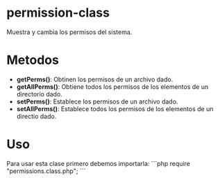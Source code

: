 permission-class
================

Muestra y cambia los permisos del sistema.

Metodos
=======

* **getPerms()**: Obtinen los permisos de un archivo dado.
* **getAllPerms()**: Obtiene todos los permisos de los elementos de un directorio dado.
* **setPerms()**: Establece los permisos de un archivo dado.
* **setAllPerms()**: Establece todos los permisos de los elementos de un directio dado.

Uso
===
Para usar esta clase primero debemos importarla:
´´´php
require "permissions.class.php";
´´´
